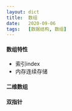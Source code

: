 ```yaml
---
layout: dict
title:  数组
date:   2020-09-06
tags:   [数据结构, 数组]
---
```


#### 数组特性

* 索引index
* 内存连续存储

#### 二维数组

#### 双指针
